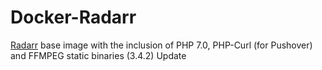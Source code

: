 # Docker-Radarr

[Radarr](https://hub.docker.com/r/linuxserver/radarr/) base image with the inclusion of PHP 7.0, PHP-Curl (for Pushover) and FFMPEG static binaries (3.4.2)
Update
